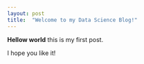 ```yaml
---
layout: post
title:  "Welcome to my Data Science Blog!"
---
```


**Hellow world** this is my first post. 

I hope you like it!
